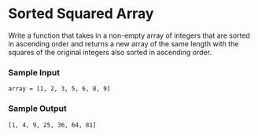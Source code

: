 # Sorted Squared Array
Write a function that takes in a non-empty array of integers that are sorted in ascending order and returns a new array of the same length with the squares of the original integers also sorted in ascending order.

### Sample Input
```
array = [1, 2, 3, 5, 6, 8, 9]
```
### Sample Output
```
[1, 4, 9, 25, 36, 64, 81]
```